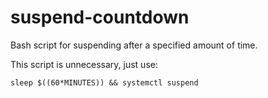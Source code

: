 # suspend-countdown
Bash script for suspending after a specified amount of time.

This script is unnecessary, just use:
```
sleep $((60*MINUTES)) && systemctl suspend
```
